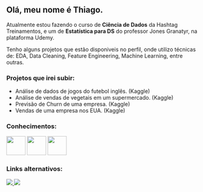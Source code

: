 ## **Olá, meu nome é Thiago.**

Atualmente estou fazendo o curso de **Ciência de Dados** da Hashtag Treinamentos, e um de **Estatística para DS** do professor Jones Granatyr, na plataforma Udemy.


Tenho alguns projetos que estão disponiveis no perfil, onde utilizo técnicas de: EDA, Data Cleaning, Feature Engineering, Machine Learning, entre outras.


### **Projetos que irei subir:**
- Análise de dados de jogos do futebol inglês. (Kaggle)
- Análise de vendas de vegetais em um supermercado. (Kaggle)
- Previsão de Churn de uma empresa. (Kaggle)
- Vendas de uma empresa nos EUA. (Kaggle)


### **Conhecimentos:**
<div style="display: inline ">
 <img src="https://cdn.jsdelivr.net/gh/devicons/devicon/icons/python/python-original.svg" width="50"/> 
 <img src="https://cdn.jsdelivr.net/gh/devicons/devicon/icons/pandas/pandas-original.svg" width="50"/>
 <img src="https://cdn.jsdelivr.net/gh/devicons/devicon/icons/numpy/numpy-original.svg" width="50"/>            
</div>  


### **Links alternativos:**


<a href="www.linkedin.com/in/thiago-consoli-5343b2231">
<img src="https://img.shields.io/badge/linkedin-%230077B5.svg?style=for-the-badge&logo=linkedin&logoColor=white">
</a>

<a href="www.kaggle.com/thiagoconsoli">
<img src="https://img.shields.io/badge/Kaggle-035a7d?style=for-the-badge&logo=kaggle&logoColor=white">
</a>
 
